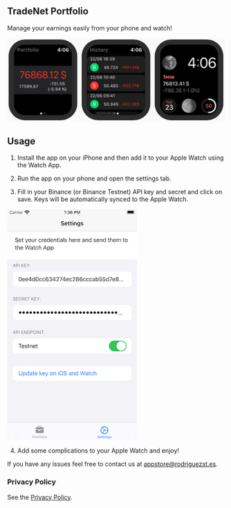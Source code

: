 ## TradeNet Portfolio

Manage your earnings easily from your phone and watch!

![](screenshot.png)

## Usage

1) Install the app on your iPhone and then add it to your Apple Watch using the Watch App.

2) Run the app on your phone and open the settings tab.

3) Fill in your Binance (or Binance Testnet) API key and secret and click on save. Keys will be automatically synced to the  Apple Watch.

<img src="settings.png" alt="drawing" width="300"/>

4) Add some complications to your Apple Watch and enjoy!

If you have any issues feel free to contact us at [appstore@rodriguezst.es](mailto:appstore@rodriguezst.es).

### Privacy Policy

See the [Privacy Policy](./POLICY.md).

<!-- ### Terms of Service -->

<!-- See the [Terms of Service](./TOS.md). -->
